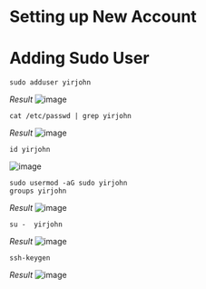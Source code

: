 # Setting up New Account

# Adding Sudo User
```
sudo adduser yirjohn
```
_Result_
![image](https://user-images.githubusercontent.com/111234771/201988286-49168147-3887-4e71-be27-8169e54702e4.png)

```
cat /etc/passwd | grep yirjohn
```
_Result_
![image](https://user-images.githubusercontent.com/111234771/201988342-cb36c570-ed9a-43ae-b31f-76de0d81c4c9.png)

```
id yirjohn
```
![image](https://user-images.githubusercontent.com/111234771/201988396-5e5f68cb-68c9-4473-80c6-6e5ea5baa98d.png)

```
sudo usermod -aG sudo yirjohn
groups yirjohn
```
_Result_
![image](https://user-images.githubusercontent.com/111234771/201988589-31c56939-a498-4e7f-8194-36cc489941a2.png)

```
su -  yirjohn
```
_Result_
![image](https://user-images.githubusercontent.com/111234771/201988917-05887540-e1e3-4dac-85a1-f696cdcbebdc.png)

```
ssh-keygen
```
_Result_
![image](https://user-images.githubusercontent.com/111234771/201989515-75087d2b-8658-4bab-a4ca-ffd4557b84d2.png)
